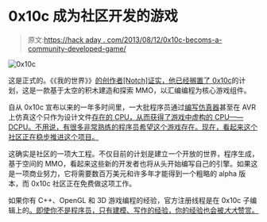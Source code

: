 # 0x10c 成为社区开发的游戏

> 原文:[https://hack aday . com/2013/08/12/0x10c-becoms-a-community-developed-game/](https://hackaday.com/2013/08/12/0x10c-becomes-a-community-devloped-game/)

![0x10c](../Images/876b9c702092bd60d8291152d8676e15.png)

这是正式的。《《我的世界》》[的创作者[Notch]证实，他已经搁置了 0x10c](http://www.reddit.com/r/0x10c/comments/1k30lw/looks_like_there_is_no_0x10c_at_least_not_from/)的计划，这是一款基于太空的积木建造和探索 MMO，以汇编编程为核心游戏组件。

自从 0x10c 宣布以来的一年多时间里，一大批程序员通过[编写仿真器](http://www.dcpu-ide.com/)甚至在 AVR 上仿真这个只作为设计文件[存在的 CPU，从而获得了游戏中虚构的 CPU——DCPU。不用说，有很多非常熟练的程序员希望这个游戏存在。现在，看起来这个社区正在稳步推进这个项目。](http://hackaday.com/2012/07/25/emulating-the-dcpu-on-an-avr/)

这确实是社区的一项大工程。不仅目前的计划是建立一个开放的世界，程序生成，基于空间的 MMO，看起来这些新的开发者也将从头开始编写自己的引擎。如果这是一项商业努力，它将需要数百万美元和许多年才能得到一个粗略的 alpha 版本，而 0x10c 社区正在免费做这项工作。

如果你有 C++、OpenGL 和 3D 游戏编程的经验，官方注册线程是在 0x10c 子编辑上的[。即使你不是程序员，只有建模、写作的经验，你的经验也会被*大大*赞赏。](http://www.reddit.com/r/0x10c/comments/1k590t/alright_we_decided_our_plan_of_action_so_lets/)